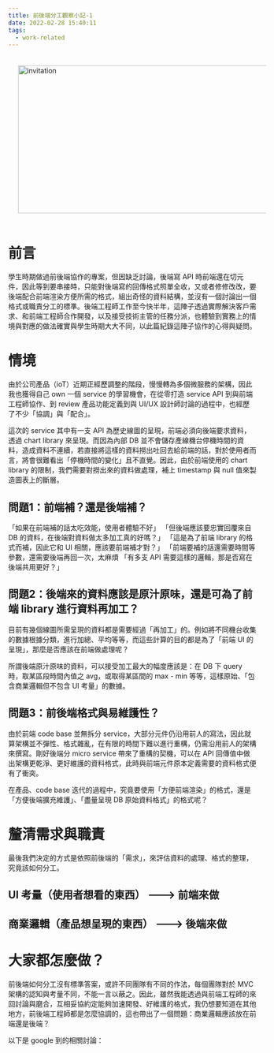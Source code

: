 ```yaml
---
title: 前後端分工觀察小記-1
date: 2022-02-28 15:40:11
tags:
  - work-related
---
```

<p align="left">
  <img src="https://superface.ai/blog/images/posts/2021-openapi-apis.jpg" alt="invitation" style="margin: 20px; height: 300px; width: 600px"/>
</p>


# 前言
學生時期做過前後端協作的專案，但因缺乏討論，後端寫 API 時前端還在切元件，因此等到要串接時，只能對後端寫的回傳格式照單全收，又或者修修改改，要後端配合前端渲染方便所需的格式，組出奇怪的資料結構，並沒有一個討論出一個格式或職責分工的標準。後端工程師工作至今快半年，這陣子透過實際解決客戶需求、和前端工程師合作開發，以及接受技術主管的任務分派，也體驗到實務上的情境與對應的做法確實與學生時期大大不同，以此篇紀錄這陣子協作的心得與疑問。

# 情境
由於公司產品（ioT）近期正經歷調整的階段，慢慢轉為多個微服務的架構，因此我也獲得自己 own 一個 service 的學習機會，在從零打造 service API 到與前端工程師協作、到 review 產品功能定義到與 UI/UX 設計師討論的過程中，也經歷了不少「協調」與「配合」。
<!-- more -->

這次的 service 其中有一支 API 為歷史線圖的呈現，前端必須向後端要求資料，透過 chart library 來呈現。而因為內部 DB 並不會儲存產線機台停機時間的資料，造成資料不連續，若直接將這樣的資料撈出吐回去給前端的話，對於使用者而言，將會很難看出「停機時間的變化」且不直覺。因此，由於前端使用的 chart library 的限制，我們需要對撈出來的資料做處理，補上 timestamp 與 null 值來製造圖表上的斷層。

## 問題1：前端補？還是後端補？
「如果在前端補的話太吃效能，使用者體驗不好」
「但後端應該要忠實回覆來自 DB 的資料，在後端對資料做太多加工真的好嗎？」
「這是為了前端 library 的格式而補，因此它和 UI 相關，應該要前端補才對？」
「前端要補的話還需要時間等參數，還需要後端再回一次，太麻煩
「有多支 API 需要這樣的邏輯，那是否寫在後端共用更好？」

## 問題2：後端來的資料應該是原汁原味，還是可為了前端 library 進行資料再加工？
目前有幾個線圖所需呈現的資料都是需要經過「再加工」的。例如將不同機台收集的數據根據分類，進行加總、平均等等，而這些計算的目的都是為了「前端 UI 的呈現」，那麼是否應該在前端做處理呢？

所謂後端原汁原味的資料，可以接受加工最大的幅度應該是：在 DB 下 query 時，取某區段時間內值之 avg，或取得某區間的 max - min 等等，這樣原始、「包含商業邏輯但不包含 UI 考量」的數據。

## 問題3：前後端格式與易維護性？
由於前端 code base 並無拆分 service，大部分元件仍沿用前人的寫法，因此就算架構並不彈性、格式雜亂，在有限的時間下難以進行重構，仍需沿用前人的架構來撰寫。剛好後端分 micro service 帶來了重構的契機，可以在 API 回傳值中做出架構更乾淨、更好維護的資料格式，此時與前端元件原本定義需要的資料格式便有了衝突。

在產品、code base 迭代的過程中，究竟要使用「方便前端渲染」的格式，還是「方便後端擴充維護」、「盡量呈現 DB 原始資料格式」的格式呢？

# 釐清需求與職責
最後我們決定的方式是依照前後端的「需求」，來評估資料的處理、格式的整理，究竟該如何分工。

## UI 考量（使用者想看的東西） ---> 前端來做


## 商業邏輯（產品想呈現的東西） ---> 後端來做


# 大家都怎麼做？
前後端如何分工沒有標準答案，或許不同團隊有不同的作法，每個團隊對於 MVC 架構的認知與考量不同，不能一言以蔽之。因此，雖然我能透過與前端工程師的來回討論與磨合，互相妥協約定能夠加速開發、好維護的格式，我仍想要知道在其他地方，前後端工程師都是怎麼協調的，這也帶出了一個問題：商業邏輯應該放在前端還是後端？

以下是 google 到的相關討論：


